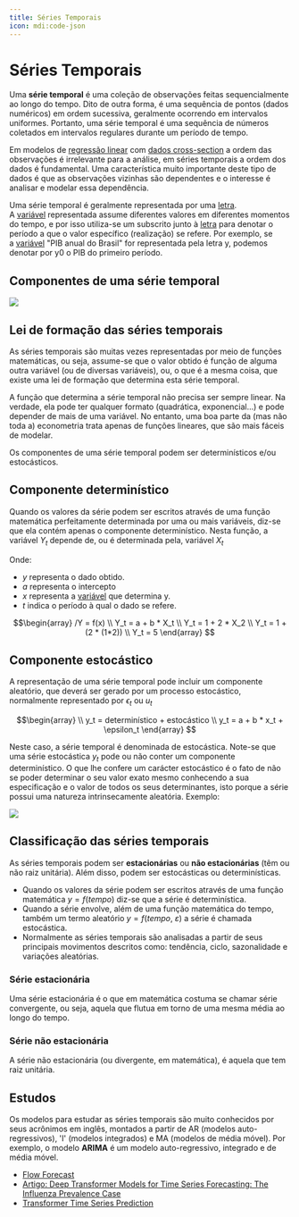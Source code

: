 ```yaml
---
title: Séries Temporais
icon: mdi:code-json
---
```


# Séries Temporais

Uma **série temporal** é uma coleção de observações feitas sequencialmente ao longo do tempo. Dito de outra forma, é uma sequência de pontos (dados numéricos) em ordem sucessiva, geralmente ocorrendo em intervalos uniformes. Portanto, uma série temporal é uma sequência de números coletados em intervalos regulares durante um período de tempo.

Em modelos de [regressão linear](https://pt.wikipedia.org/wiki/Regress%C3%A3o_linear "Regressão linear") com [dados cross-section](https://pt.wikipedia.org/wiki/Dados_cross-section "Dados cross-section") a ordem das observações é irrelevante para a análise, em séries temporais a ordem dos dados é fundamental. Uma característica muito importante deste tipo de dados é que as observações vizinhas são dependentes e o interesse é analisar e modelar essa dependência.

Uma série temporal é geralmente representada por uma [letra](https://pt.wikipedia.org/wiki/Letra "Letra"). A [variável](https://pt.wikipedia.org/wiki/Vari%C3%A1vel "Variável") representada assume diferentes valores em diferentes momentos do tempo, e por isso utiliza-se um subscrito junto à [letra](https://pt.wikipedia.org/wiki/Letra "Letra") para denotar o período a que o valor específico (realização) se refere. Por exemplo, se a [variável](https://pt.wikipedia.org/wiki/Vari%C3%A1vel "Variável") "PIB anual do Brasil" for representada pela letra y, podemos denotar por y0 o PIB do primeiro período.

## Componentes de uma série temporal
![](https://lh4.googleusercontent.com/i_Lg8UA7j1YQFaB8R7m9tTSgaK2UHPAgZIvNHN4LSJTFNTPscC6R-40Yyki8bBw05pdfhBAZgp04lCNmXURu=w1366-h660-rw)

## Lei de formação das séries temporais

As séries temporais são muitas vezes representadas por meio de funções matemáticas, ou seja, assume-se que o valor obtido é função de alguma outra variável (ou de diversas variáveis), ou, o que é a mesma coisa, que existe uma lei de formação que determina esta série temporal.

A função que determina a série temporal não precisa ser sempre linear. Na verdade, ela pode ter qualquer formato (quadrática, exponencial...) e pode depender de mais de uma variável. No entanto, uma boa parte da (mas não toda a) econometria trata apenas de funções lineares, que são mais fáceis de modelar.

Os componentes de uma série temporal podem ser determinísticos e/ou estocásticos.

## Componente determinístico

Quando os valores da série podem ser escritos através de uma função matemática perfeitamente determinada por uma ou mais variáveis, diz-se que ela contém apenas o componente determinístico. Nesta função, a variável $Y_t$ depende de, ou é determinada pela, variável $X_t$

Onde:
-   $y$ representa o dado obtido.
-   $a$ representa o intercepto
-   $x$ representa a [variável](https://pt.wikipedia.org/wiki/Vari%C3%A1vel "Variável") que determina y.
-   $t$ indica o período à qual o dado se refere.

$$\begin{array}
 /Y = f(x) \\
  Y_t = a + b * X_t \\
  Y_t = 1 + 2 * X_2 \\
  Y_t = 1 + (2 * (1*2)) \\
  Y_t = 5
\end{array}
$$

## Componente estocástico

A representação de uma série temporal pode incluir um componente aleatório, que deverá ser gerado por um processo estocástico, normalmente representado por $\epsilon_t$ ou $u_t$

$$\begin{array} \\
 y_t = determinístico + estocástico \\
 y_t = a + b * x_t + \epsilon_t
\end{array}
$$

Neste caso, a série temporal é denominada de estocástica. Note-se que uma série estocástica $y_t$ pode ou não conter um componente determinístico. O que lhe confere um carácter estocástico é o fato de não se poder determinar o seu valor exato mesmo conhecendo a sua especificação e o valor de todos os seus determinantes, isto porque a série possui uma natureza intrinsecamente aleatória. Exemplo:

![](https://lh3.googleusercontent.com/fife/AAWUweUhIoUh6pREn1rihza23qsUYP3nykdY9-olORkocKQZc2sVz9mw9wL6rd_KncXVr3xxNI5ZA7r1ZonbW0Yg8qqpCvReQkRICSg-ZSkZVgSkBXpDff-ck9e3oD16GtK1mQ4LcYidmBRA9lFil8_RE3vaZkxKyjqUJQ209TjqHPlLxJJ-4c38SYwYa0tjYy4h2MuccNJxf8rV2kgmUlH6avU15EvxD1Iy2VPNCLXq_dCND99VX7mNWnZixnjEWbDc_GkkmU56USpGGaTfPrtEZQfe1_D-F-ITLL1PFCg_dgf6xWLoi0LnorHL2fZOt6Cjn-2omrH-hYkMirh3V6FKWKIcsbl3mCaVf1FyfJuDExJqk70o4CRAXb4v3uendDZwNRjWM0asldufFV_o-KcOMFCuDpOjssLm_LtfWAQr_wbV5qfp8v5e_-o_xBN6rEbuZdRHpTLsSSx_M3udTnk3baMxPg69l5x51USoEHYo8d8YB_hE1m3lvKuHl4sedKVFNVH6C8HEz_iV60YrH67mGhm4yzoN66LvX4WNgA0cYu1AP_9FQ6gt677axOM3vUNP1HELApBvpBzFhaOzfPTd9oqUaqV_k8k8_58wwtLwA8uPETysmb_iQ1_yMA0QEKEUFDP03e6jSLcbUo36GroVrvPqhton5hb-RQl_eGirvK8OhYRjYfX5PaTJvYpCDAPYd3Y-LMCZms1HBznc5lm2gxl74gA9v1kmj4RNpdxAOe7EDpzuN2MEbpUmfgisJRd7fxAEXWBbRrz3xdY1SPqb1qEwn7DBT9RXOOOvm4JVaZ-b672r-yK2PFaAUervCwWpIdk0dXO591YSxensXpV7GwcgcMgt8_X6Ld0beWXSnoL1zLrTnNxGZ4N1uIYW9ihfqusW0XcsQF_wtrQ1k_DsTMlBclCNLm5pWnKdsOtFLMAUlc9aPfoGvrhTDoFDod7ekp0VXPGT4qbmspEBbrSmc9mq1qBDPdtvBmiiomYs6IIDtW5os6kU_r7ASkP_UOFC4gH5Nw98qbBNwAULu9duAn9JXUlstprNkHG88sDMpaVenxWlTWRiIBglVlNZBfm5zinmZht7ijAY3E88t6a_ZrHrcqvjuX2yNXGYEYTNbEResyqZumUs4QVABykPiuvPdzrjdctpMS9o3ltGvrz_w3UDfyqUT_1D2KRhztCR8BZz5xgrji1lw_BqSn-LiQ1zNWK3xHUFG4qzUEUj3JwzFw1DLNZSJaN5VkHz4a686PkBxSQtcEXNTfjm3rqm8bB3i9BJkES1VA=w906-h660)

## Classificação das séries temporais
As séries temporais podem ser **estacionárias** ou **não estacionárias** (têm ou não raiz unitária). Além disso, podem ser estocásticas ou determinísticas.

- Quando os valores da série podem ser escritos através de uma função matemática $y=f(tempo)$ diz-se que a série é determinística.
- Quando a série envolve, além de uma função matemática do tempo, também um termo aleatório $y = f(tempo, \ \varepsilon )$ a série é chamada estocástica.
- Normalmente as séries temporais são analisadas a partir de seus principais movimentos descritos como: tendência, ciclo, sazonalidade e variações aleatórias.

### Série estacionária
Uma série estacionária é o que em matemática costuma se chamar série convergente, ou seja, aquela que flutua em torno de uma mesma média ao longo do tempo.

### Série não estacionária
A série não estacionária (ou divergente, em matemática), é aquela que tem raiz unitária.

## Estudos

Os modelos para estudar as séries temporais são muito conhecidos por seus acrônimos em inglês, montados a partir de AR (modelos auto-regressivos), 'I' (modelos integrados) e MA (modelos de média móvel). Por exemplo, o modelo **ARIMA** é um modelo auto-regressivo, integrado e de média móvel.

- [Flow Forecast](https://github.com/AIStream-Peelout/flow-forecast)
- [Artigo: Deep Transformer Models for Time Series Forecasting: The Influenza Prevalence Case](https://arxiv.org/pdf/2001.08317.pdf)
- [Transformer Time Series Prediction](https://github.com/oliverguhr/transformer-time-series-prediction)